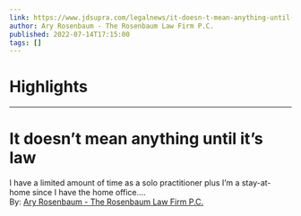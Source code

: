 ```yaml
---
link: https://www.jdsupra.com/legalnews/it-doesn-t-mean-anything-until-it-s-law-9366240/
author: Ary Rosenbaum - The Rosenbaum Law Firm P.C.
published: 2022-07-14T17:15:00
tags: []
---
```

# Highlights


---
# It doesn’t mean anything until it’s law
I have a limited amount of time as a solo practitioner plus I’m a stay-at-home since I have the home office....  
By: [Ary Rosenbaum - The Rosenbaum Law Firm P.C.](https://www.jdsupra.com/profile/Ary_Rosenbaum/)